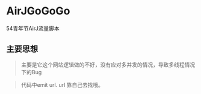 # AirJGoGoGo
54青年节AirJ流量脚本

## 主要思想

> 主要是它这个网站逻辑做的不好，没有应对多并发的情况，导致多线程情况下的Bug

> 代码中emit url. url 靠自己去找哦。
